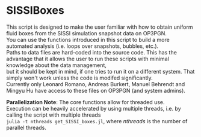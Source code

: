 # SISSIBoxes

This script is designed to make the user familiar with how to obtain uniform fluid boxes from the SISSI simulation snapshot data on OP3PGN.   
You can use the functions introduced in this script to build a more automated analysis (i.e. loops over snapshots, bubbles, etc.).   
Paths to data files are hard-coded into the source code. This has the advantage that it allows the user to run these scripts with minimal knowledge about the data management,   
but it should be kept in mind, if one tries to run it on a different system. That simply won't work unless the code is modifed significantly.   
Currently only Leonard Romano, Andreas Burkert, Manuel Behrendt and Mingyu Hu have access to these files on OP3PGN (and system admins).  

**Parallelization Note**: The core functions allow for threaded use.   
Execution can be heavily accelerated by using multiple threads, i.e. by calling the script with multiple threads      
```julia -t nthreads get_SISSI_boxes.jl```, where _nthreads_ is the number of parallel threads. 
